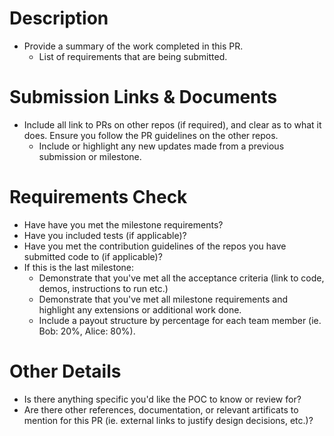 # Description
- Provide a summary of the work completed in this PR.
    - List of requirements that are being submitted.

# Submission Links & Documents
- Include all link to PRs on other repos (if required), and clear as to what it does. Ensure you follow the PR guidelines on the other repos.
  - Include or highlight any new updates made from a previous submission or milestone.

# Requirements Check
- Have have you met the milestone requirements?
- Have you included tests (if applicable)?
- Have you met the contribution guidelines of the repos you have submitted code to (if applicable)?
- If this is the last milestone:
  - Demonstrate that you've met all the acceptance criteria (link to code, demos, instructions to run etc.)
  - Demonstrate that you've met all milestone requirements and highlight any extensions or additional work done.
  - Include a payout structure by percentage for each team member (ie. Bob: 20%, Alice: 80%).

# Other Details
- Is there anything specific you'd like the POC to know or review for?
- Are there other references, documentation, or relevant artificats to mention for this PR (ie. external links to justify design decisions, etc.)?

